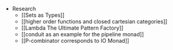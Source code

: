 - Research
	- [[Sets as Types]]
	- [[higher order functions and closed cartesian categories]]
	- [[Lambda The Ultimate Pattern Factory]]
	- [[conduit as an example for the pipeline monad]]
	- [[P-combinator corresponds to IO Monad]]
